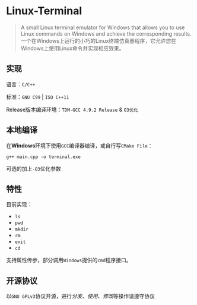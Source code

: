 # Linux-Terminal
> A small Linux terminal emulator for Windows that allows you to use Linux commands on Windows and achieve the corresponding results. 一个在Windows上运行的小巧的Linux终端仿真器程序，它允许您在Windows上使用Linux命令并实现相应效果。

## 实现

语言：`C/C++`

标准：`GNU C99` | `ISO C++11`

Release版本编译环境：`TDM-GCC 4.9.2 Release` & `O3优化`

## 本地编译

在**Windows**环境下使用`GCC`编译器编译，或自行写`CMake File`：

```shell
g++ main.cpp -o terminal.exe
```

可选的加上`-O3`优化参数

## 特性

目前实现：

- `ls`
- `pwd`
- `mkdir`
- `rm`
- `exit`
- `cd`

支持属性传参，部分调用`Windows`提供的`cmd`程序接口。

## 开源协议

以`GNU GPLv3`协议开源，进行*分发、使用、修改*等操作请遵守协议
